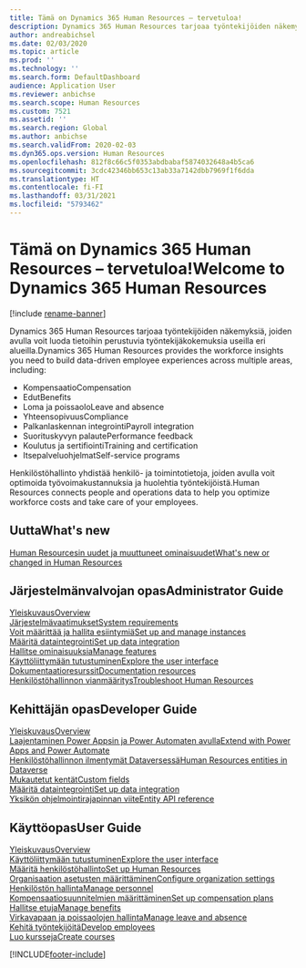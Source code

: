 ```yaml
---
title: Tämä on Dynamics 365 Human Resources – tervetuloa!
description: Dynamics 365 Human Resources tarjoaa työntekijöiden näkemyksiä, joiden avulla voit luoda tietoihin perustuvia työntekijäkokemuksia useilla eri alueilla.
author: andreabichsel
ms.date: 02/03/2020
ms.topic: article
ms.prod: ''
ms.technology: ''
ms.search.form: DefaultDashboard
audience: Application User
ms.reviewer: anbichse
ms.search.scope: Human Resources
ms.custom: 7521
ms.assetid: ''
ms.search.region: Global
ms.author: anbichse
ms.search.validFrom: 2020-02-03
ms.dyn365.ops.version: Human Resources
ms.openlocfilehash: 812f8c66c5f0353abdbabaf5874032648a4b5ca6
ms.sourcegitcommit: 3cdc42346bb653c13ab33a7142dbb7969f1f6dda
ms.translationtype: HT
ms.contentlocale: fi-FI
ms.lasthandoff: 03/31/2021
ms.locfileid: "5793462"
---
```

# <a name="welcome-to-dynamics-365-human-resources"></a><span data-ttu-id="77cfb-103">Tämä on Dynamics 365 Human Resources – tervetuloa!</span><span class="sxs-lookup"><span data-stu-id="77cfb-103">Welcome to Dynamics 365 Human Resources</span></span>

[!include [rename-banner](~/includes/cc-data-platform-banner.md)]

<span data-ttu-id="77cfb-104">Dynamics 365 Human Resources tarjoaa työntekijöiden näkemyksiä, joiden avulla voit luoda tietoihin perustuvia työntekijäkokemuksia useilla eri alueilla.</span><span class="sxs-lookup"><span data-stu-id="77cfb-104">Dynamics 365 Human Resources provides the workforce insights you need to build data-driven employee experiences across multiple areas, including:</span></span>

- <span data-ttu-id="77cfb-105">Kompensaatio</span><span class="sxs-lookup"><span data-stu-id="77cfb-105">Compensation</span></span>
- <span data-ttu-id="77cfb-106">Edut</span><span class="sxs-lookup"><span data-stu-id="77cfb-106">Benefits</span></span>
- <span data-ttu-id="77cfb-107">Loma ja poissaolo</span><span class="sxs-lookup"><span data-stu-id="77cfb-107">Leave and absence</span></span>
- <span data-ttu-id="77cfb-108">Yhteensopivuus</span><span class="sxs-lookup"><span data-stu-id="77cfb-108">Compliance</span></span>
- <span data-ttu-id="77cfb-109">Palkanlaskennan integrointi</span><span class="sxs-lookup"><span data-stu-id="77cfb-109">Payroll integration</span></span>
- <span data-ttu-id="77cfb-110">Suorituskyvyn palaute</span><span class="sxs-lookup"><span data-stu-id="77cfb-110">Performance feedback</span></span>
- <span data-ttu-id="77cfb-111">Koulutus ja sertifiointi</span><span class="sxs-lookup"><span data-stu-id="77cfb-111">Training and certification</span></span>
- <span data-ttu-id="77cfb-112">Itsepalveluohjelmat</span><span class="sxs-lookup"><span data-stu-id="77cfb-112">Self-service programs</span></span>

<span data-ttu-id="77cfb-113">Henkilöstöhallinto yhdistää henkilö- ja toimintotietoja, joiden avulla voit optimoida työvoimakustannuksia ja huolehtia työntekijöistä.</span><span class="sxs-lookup"><span data-stu-id="77cfb-113">Human Resources connects people and operations data to help you optimize workforce costs and take care of your employees.</span></span>

## <a name="whats-new"></a><span data-ttu-id="77cfb-114">Uutta</span><span class="sxs-lookup"><span data-stu-id="77cfb-114">What's new</span></span>

[<span data-ttu-id="77cfb-115">Human Resourcesin uudet ja muuttuneet ominaisuudet</span><span class="sxs-lookup"><span data-stu-id="77cfb-115">What's new or changed in Human Resources</span></span>](hr-admin-whats-new.md)

## <a name="administrator-guide"></a><span data-ttu-id="77cfb-116">Järjestelmänvalvojan opas</span><span class="sxs-lookup"><span data-stu-id="77cfb-116">Administrator Guide</span></span>

[<span data-ttu-id="77cfb-117">Yleiskuvaus</span><span class="sxs-lookup"><span data-stu-id="77cfb-117">Overview</span></span>](hr-admin-overview.md)</br>
[<span data-ttu-id="77cfb-118">Järjestelmävaatimukset</span><span class="sxs-lookup"><span data-stu-id="77cfb-118">System requirements</span></span>](hr-admin-system-requirements.md)</br>
[<span data-ttu-id="77cfb-119">Voit määrittää ja hallita esiintymiä</span><span class="sxs-lookup"><span data-stu-id="77cfb-119">Set up and manage instances</span></span>](hr-admin-setup-provision.md)</br>
[<span data-ttu-id="77cfb-120">Määritä dataintegrointi</span><span class="sxs-lookup"><span data-stu-id="77cfb-120">Set up data integration</span></span>](hr-admin-integration-choose-technology.md)</br>
[<span data-ttu-id="77cfb-121">Hallitse ominaisuuksia</span><span class="sxs-lookup"><span data-stu-id="77cfb-121">Manage features</span></span>](hr-admin-manage-features.md)</br>
[<span data-ttu-id="77cfb-122">Käyttöliittymään tutustuminen</span><span class="sxs-lookup"><span data-stu-id="77cfb-122">Explore the user interface</span></span>](../fin-ops-core/fin-ops/get-started/user-interface-elements.md?toc=/dynamics365/human-resources/toc.json)</br>
[<span data-ttu-id="77cfb-123">Dokumentaatioresurssit</span><span class="sxs-lookup"><span data-stu-id="77cfb-123">Documentation resources</span></span>](../fin-ops-core/fin-ops/get-started/help-overview.md?toc=/dynamics365/human-resources/toc.json)</br>
[<span data-ttu-id="77cfb-124">Henkilöstöhallinnon vianmääritys</span><span class="sxs-lookup"><span data-stu-id="77cfb-124">Troubleshoot Human Resources</span></span>](hr-admin-troubleshooting-support.md)</br>

## <a name="developer-guide"></a><span data-ttu-id="77cfb-125">Kehittäjän opas</span><span class="sxs-lookup"><span data-stu-id="77cfb-125">Developer Guide</span></span>

[<span data-ttu-id="77cfb-126">Yleiskuvaus</span><span class="sxs-lookup"><span data-stu-id="77cfb-126">Overview</span></span>](hr-developer-overview.md)</br>
[<span data-ttu-id="77cfb-127">Laajentaminen Power Appsin ja Power Automaten avulla</span><span class="sxs-lookup"><span data-stu-id="77cfb-127">Extend with Power Apps and Power Automate</span></span>](hr-developer-power-apps.md)</br>
[<span data-ttu-id="77cfb-128">Henkilöstöhallinnon ilmentymät Dataversessä</span><span class="sxs-lookup"><span data-stu-id="77cfb-128">Human Resources entities in Dataverse</span></span>](hr-developer-entities.md)</br>
[<span data-ttu-id="77cfb-129">Mukautetut kentät</span><span class="sxs-lookup"><span data-stu-id="77cfb-129">Custom fields</span></span>](hr-developer-custom-fields.md)</br>
[<span data-ttu-id="77cfb-130">Määritä dataintegrointi</span><span class="sxs-lookup"><span data-stu-id="77cfb-130">Set up data integration</span></span>](hr-admin-integration-choose-technology.md)</br>
[<span data-ttu-id="77cfb-131">Yksikön ohjelmointirajapinnan viite</span><span class="sxs-lookup"><span data-stu-id="77cfb-131">Entity API reference</span></span>](hr-developer-api-authentication.md)

## <a name="user-guide"></a><span data-ttu-id="77cfb-132">Käyttöopas</span><span class="sxs-lookup"><span data-stu-id="77cfb-132">User Guide</span></span>

[<span data-ttu-id="77cfb-133">Yleiskuvaus</span><span class="sxs-lookup"><span data-stu-id="77cfb-133">Overview</span></span>](hr-hrpro-overview.md)</br>
[<span data-ttu-id="77cfb-134">Käyttöliittymään tutustuminen</span><span class="sxs-lookup"><span data-stu-id="77cfb-134">Explore the user interface</span></span>](../fin-ops-core/fin-ops/get-started/user-interface-elements.md?toc=/dynamics365/human-resources/toc.json)</br>
[<span data-ttu-id="77cfb-135">Määritä henkilöstöhallinto</span><span class="sxs-lookup"><span data-stu-id="77cfb-135">Set up Human Resources</span></span>](hr-setup-parameters.md)</br>
[<span data-ttu-id="77cfb-136">Organisaation asetusten määrittäminen</span><span class="sxs-lookup"><span data-stu-id="77cfb-136">Configure organization settings</span></span>](../fin-ops-core/fin-ops/organization-administration/organization-administration-home-page.md?toc=/dynamics365/human-resources/toc.json)</br>
[<span data-ttu-id="77cfb-137">Henkilöstön hallinta</span><span class="sxs-lookup"><span data-stu-id="77cfb-137">Manage personnel</span></span>](hr-personnel-departments-jobs-positions.md)</br>
[<span data-ttu-id="77cfb-138">Kompensaatiosuunnitelmien määrittäminen</span><span class="sxs-lookup"><span data-stu-id="77cfb-138">Set up compensation plans</span></span>](hr-compensation-overview.md)</br>
[<span data-ttu-id="77cfb-139">Hallitse etuja</span><span class="sxs-lookup"><span data-stu-id="77cfb-139">Manage benefits</span></span>](hr-benefits-management-overview.md)</br>
[<span data-ttu-id="77cfb-140">Virkavapaan ja poissaolojen hallinta</span><span class="sxs-lookup"><span data-stu-id="77cfb-140">Manage leave and absence</span></span>](hr-leave-and-absence-overview.md)</br>
[<span data-ttu-id="77cfb-141">Kehitä työntekijöitä</span><span class="sxs-lookup"><span data-stu-id="77cfb-141">Develop employees</span></span>](hr-develop-performance-management-overview.md)</br>
[<span data-ttu-id="77cfb-142">Luo kursseja</span><span class="sxs-lookup"><span data-stu-id="77cfb-142">Create courses</span></span>](hr-learning-courses.md)


[!INCLUDE[footer-include](../includes/footer-banner.md)]